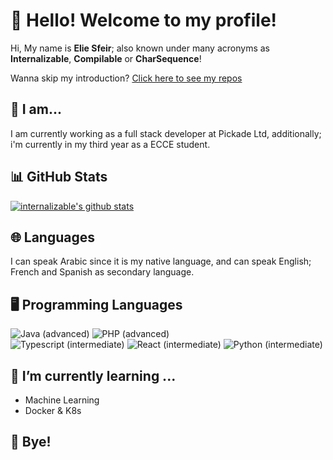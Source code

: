 # 🙇 Hello! Welcome to my profile!

Hi, My name is **Elie Sfeir**; also known under many acronyms as **Internalizable**, **Compilable** or **CharSequence**!  

Wanna skip my introduction? [Click here to see my repos](#-bye)

## 🙋 I am...

I am currently working as a full stack developer at Pickade Ltd, additionally; i'm currently in my third year as a ECCE student.

## 📊 GitHub Stats
[![internalizable's github stats](https://github-readme-stats.vercel.app/api?username=internalizable&show_icons=true&hide_border=true&count_private=true&title_color=004386&icon_color=004386)](https://github.com/internalizable)

## 🌐 Languages
I can speak Arabic since it is my native language, and can speak English; French and Spanish as secondary language.  

## 🖥️ Programming Languages

![Java (advanced)](https://img.shields.io/badge/Java-intermediate-orange?style=for-the-badge&logo=java)
![PHP (advanced)](https://img.shields.io/badge/PHP-advanced-blue?style=for-the-badge&logo=php)  
![Typescript (intermediate)](https://img.shields.io/badge/Typescript-intermediate-blue?style=for-the-badge&logo=typescript)
![React (intermediate)](https://img.shields.io/badge/React-intermediate-blue?style=for-the-badge&logo=react)
![Python (intermediate)](https://img.shields.io/badge/Python-intermediate-blue?style=for-the-badge&logo=python)

## 🌱 I’m currently learning ...
 - Machine Learning
 - Docker & K8s

## 👋 Bye!

<!--
**Alex4386/Alex4386** is a ✨ _special_ ✨ repository because its `README.md` (this file) appears on your GitHub profile.

Here are some ideas to get you started:

- 🔭 I’m currently working on ...
- 🌱 I’m currently learning ...
- 👯 I’m looking to collaborate on ...
- 🤔 I’m looking for help with ...
- 💬 Ask me about ...
- 📫 How to reach me: ...
- 😄 Pronouns: ...
- ⚡ Fun fact: ...
-->

